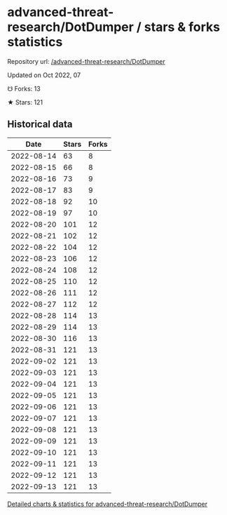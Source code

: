 # advanced-threat-research/DotDumper / stars & forks statistics

Repository url: [/advanced-threat-research/DotDumper](https://github.com/advanced-threat-research/DotDumper)

Updated on Oct 2022, 07

☋ Forks: 13

★ Stars: 121

## Historical data
| Date | Stars | Forks |
|------|-------|-------|
| 2022-08-14 | 63 | 8 | 
| 2022-08-15 | 66 | 8 | 
| 2022-08-16 | 73 | 9 | 
| 2022-08-17 | 83 | 9 | 
| 2022-08-18 | 92 | 10 | 
| 2022-08-19 | 97 | 10 | 
| 2022-08-20 | 101 | 12 | 
| 2022-08-21 | 102 | 12 | 
| 2022-08-22 | 104 | 12 | 
| 2022-08-23 | 106 | 12 | 
| 2022-08-24 | 108 | 12 | 
| 2022-08-25 | 110 | 12 | 
| 2022-08-26 | 111 | 12 | 
| 2022-08-27 | 112 | 12 | 
| 2022-08-28 | 114 | 13 | 
| 2022-08-29 | 114 | 13 | 
| 2022-08-30 | 116 | 13 | 
| 2022-08-31 | 121 | 13 | 
| 2022-09-02 | 121 | 13 | 
| 2022-09-03 | 121 | 13 | 
| 2022-09-04 | 121 | 13 | 
| 2022-09-05 | 121 | 13 | 
| 2022-09-06 | 121 | 13 | 
| 2022-09-07 | 121 | 13 | 
| 2022-09-08 | 121 | 13 | 
| 2022-09-09 | 121 | 13 | 
| 2022-09-10 | 121 | 13 | 
| 2022-09-11 | 121 | 13 | 
| 2022-09-12 | 121 | 13 | 
| 2022-09-13 | 121 | 13 | 


[Detailed charts & statistics for advanced-threat-research/DotDumper](https://reviewgithub.com/rep/advanced-threat-research/DotDumper)
